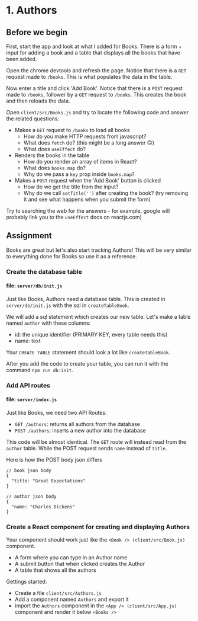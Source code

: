 # 1. Authors

## Before we begin

First, start the app and look at what I added for Books. There is a form + input for adding a book and a table that displays all the books that have been added. 

Open the chrome devtools and refresh the page. Notice that there is a `GET` request made to `/books`. This is what populates the data in the table. 

Now enter a title and click 'Add Book'. Notice that there is a `POST` request made to `/books`, follower by a `GET` request to `/books`. This creates the book and then reloads the data.


Open `client/src/Books.js` and try to locate the following code and answer the related questions:

- Makes a `GET` request to `/books` to load all books
  - How do you make HTTP requests from javascript?
  - What does `fetch` do? (this might be a long answer 🙃)
  - What does `useEffect` do?
- Renders the books in the table
  - How do you render an array of items in React?
  - What does `books.map` do?
  - Why do we pass a `key` prop inside `books.map`?
- Makes a `POST` request when the 'Add Book' button is clicked
  - How do we get the title from the input?
  - Why do we call `setTitle('')` after creating the book? (try removing it and see what happens when you submit the form)

Try to searching the web for the answers - for example, google will probably link you to the `useEffect` docs on reactjs.com)


## Assignment

Books are great but let's also start tracking Authors! This will be very similar to everything done for Books so use it as a reference.

### Create the database table
#### file: `server/db/init.js`

Just like Books, Authors need a database table. This is created in `server/db/init.js` with the sql in `createTableBook`. 

We will add a sql statement which creates our new table. Let's make a table named `author` with these columns:

- id: the unique identifier (PRIMARY KEY, every table needs this)
- name: text

Your `CREATE TABLE` statement should look a lot like `createTableBook`.

After you add the code to create your table, you can run it with the command `npm run db:init`.


### Add API routes
#### file: `server/index.js`


Just like Books, we need two API Routes:

- `GET /authors`: returns all authors from the database
- `POST /authors`: inserts a new author into the database

This code will be almost identical. The `GET` route will instead read from the `author` table. While the POST request sends `name` instead of `title`.

Here is how the POST body json differs
```
// book json body
{
  "title: "Great Expectations"
}

// author json body
{
  "name: "Charles Dickens"
}
```

### Create a React component for creating and displaying Authors

Your component should work just like the `<Book /> (client/src/Book.js)` component.

- A form where you can type in an Author name
- A submit button that when clicked creates the Author
- A table that shows all the authors

Gettings started:
- Create a file `client/src/Authors.js`
- Add a component named `Authors` and export it
- import the `Authors` component in the `<App /> (client/src/App.js)` component and render it below `<Books />`